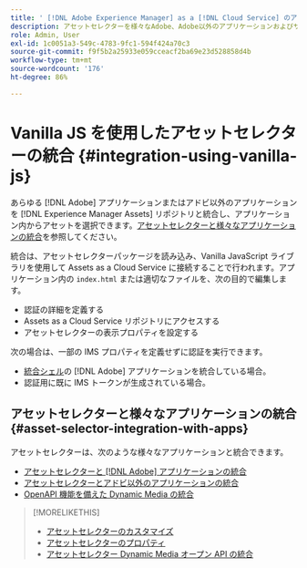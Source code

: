 ```yaml
---
title: ' [!DNL Adobe Experience Manager] as a [!DNL Cloud Service] のアセットセレクター'
description: アセットセレクターを様々なAdobe、Adobe以外のアプリケーションおよびサードパーティアプリケーションと統合します。
role: Admin, User
exl-id: 1c0051a3-549c-4783-9fc1-594f424a70c3
source-git-commit: f9f5b2a25933e059cceacf2ba69e23d528858d4b
workflow-type: tm+mt
source-wordcount: '176'
ht-degree: 86%

---
```


# Vanilla JS を使用したアセットセレクターの統合 {#integration-using-vanilla-js}

あらゆる [!DNL Adobe] アプリケーションまたはアドビ以外のアプリケーションを [!DNL Experience Manager Assets] リポジトリと統合し、アプリケーション内からアセットを選択できます。[アセットセレクターと様々なアプリケーションの統合](#asset-selector-integration-with-apps)を参照してください。

統合は、アセットセレクターパッケージを読み込み、Vanilla JavaScript ライブラリを使用して Assets as a Cloud Service に接続することで行われます。アプリケーション内の `index.html` または適切なファイルを、次の目的で編集します。

* 認証の詳細を定義する
* Assets as a Cloud Service リポジトリにアクセスする
* アセットセレクターの表示プロパティを設定する

次の場合は、一部の IMS プロパティを定義せずに認証を実行できます。

* [統合シェル](https://experienceleague.adobe.com/docs/experience-manager-cloud-service/content/overview/aem-cloud-service-on-unified-shell.html?lang=ja)の [!DNL Adobe] アプリケーションを統合している場合。
* 認証用に既に IMS トークンが生成されている場合。

## アセットセレクターと様々なアプリケーションの統合 {#asset-selector-integration-with-apps}

アセットセレクターは、次のような様々なアプリケーションと統合できます。

* [アセットセレクターと  [!DNL Adobe]  アプリケーションの統合](#integrate-asset-selector.md)
* [アセットセレクターとアドビ以外のアプリケーションの統合](#integrate-asset-selector-non-adobe.md)
* [OpenAPI 機能を備えた Dynamic Media の統合](#integrate-asset-selector-dynamic-media-open-api.md)


>[!MORELIKETHIS]
>
>* [ アセットセレクターのカスタマイズ ](/help/assets/asset-selector-customization.md)
>* [ アセットセレクターのプロパティ ](/help/assets/asset-selector-properties.md)
>* [ アセットセレクター Dynamic Media オープン API の統合 ](/help/assets/integrate-asset-selector-dynamic-media-open-api.md)
